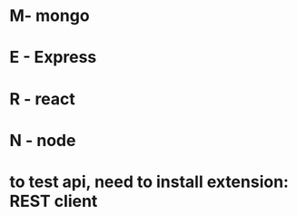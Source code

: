# M- mongo
# E - Express
# R - react
# N - node

 # to test api, need to install extension: REST client
